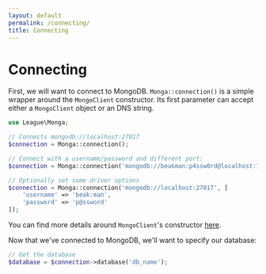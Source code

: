```yaml
---
layout: default
permalink: /connecting/
title: Connecting
---
```


# Connecting

First, we will want to connect to MongoDB. `Monga::connection()` is a simple
wrapper around the `MongoClient` constructor. Its first parameter can accept
either a `MongoClient` object or an DNS string.

~~~ php
use League\Monga;

// Connects mongodb://localhost:27017
$connection = Monga::connection();

// Connect with a username/password and different port:
$connection = Monga::connection('mongodb://beakman:p4ssw0rd@localhost:1337');

// Optionally set some driver options
$connection = Monga::connection('mongodb://localhost:27017', [
	'username' => 'beak:man',
	'password' => 'p@ssword'
]);
~~~

You can find more details around `MongoClient`'s constructor [here](http://php.net/manual/en/mongoclient.construct.php).

Now that we've connected to MongoDB, we'll want to specify our database:

~~~ php
// Get the database
$database = $connection->database('db_name');
~~~
